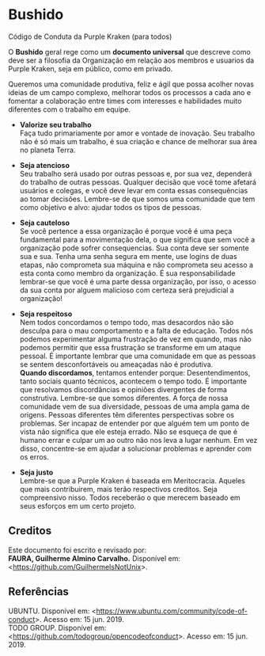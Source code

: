 # Bushido
Código de Conduta da Purple Kraken (para todos)

O <strong>Bushido</strong> geral rege como um <strong>documento universal</strong> que descreve como deve ser a filosofia da Organização em relação aos membros e usuarios da Purple Kraken, seja em público, como em privado.

Queremos uma comunidade produtiva, feliz e ágil que possa acolher novas ideias de um campo complexo, melhorar todos os processos a cada ano e fomentar a colaboração entre times com interesses e habilidades muito diferentes com o trabalho em equipe.

* <strong>Valorize seu trabalho</strong><br>
Faça tudo primariamente por amor e vontade de inovação. Seu trabalho não é só mais um trabalho, é sua criação e chance de melhorar sua área no planeta Terra.

* <strong>Seja atencioso</strong><br>
Seu trabalho será usado por outras pessoas e, por sua vez, dependerá do trabalho de outras pessoas. Qualquer decisão que você tome afetará usuários e colegas, e você deve levar em conta essas consequências ao tomar decisões. Lembre-se de que somos uma comunidade que tem como objetivo e alvo: ajudar todos os tipos de pessoas.

* <strong>Seja cauteloso</strong><br>
Se você pertence a essa organização é porque você é uma peça fundamental para a movimentação dela, o que significa que sem você a organização pode sofrer consequencias. Sua conta deve ser somente sua e sua. Tenha uma senha segura em mente, use logins de duas etapas, não comprometa sua máquina e não comprometa seu acesso a esta conta como membro da organização. É sua responsabilidade lembrar-se que você é uma parte dessa organização, por isso, o acesso da sua conta por alguem malicioso com certeza será prejudicial a organização!

* <strong>Seja respeitoso</strong><br>
Nem todos concordamos o tempo todo, mas desacordos não são desculpa para o mau comportamento e a falta de educação. Todos nós podemos experimentar alguma frustração de vez em quando, mas não podemos permitir que essa frustração se transforme em um ataque pessoal. É importante lembrar que uma comunidade em que as pessoas se sentem desconfortáveis ou ameaçadas não é produtiva.<br>
<strong>Quando discordamos</strong>, tentamos entender porque: Desentendimentos, tanto sociais quanto técnicos, acontecem o tempo todo. É importante que resolvamos discordâncias e opiniões divergentes de forma construtiva. Lembre-se que somos diferentes. A força de nossa comunidade vem de sua diversidade, pessoas de uma ampla gama de origens. Pessoas diferentes têm diferentes perspectivas sobre os problemas. Ser incapaz de entender por que alguém tem um ponto de vista não significa que ele esteja errado. Não se esqueça de que é humano errar e culpar um ao outro não nos leva a lugar nenhum. Em vez disso, concentre-se em ajudar a solucionar problemas e aprender com os erros.

* <strong>Seja justo</strong><br>
Lembre-se que a Purple Kraken é baseada em Meritocracia. Aqueles que mais contribuirem, mais terão respectivos creditos. Seja compreensivo nisso. Todos receberão o que merecem baseado em seus esforços em um certo projeto.

## Creditos
Este documento foi escrito e revisado por:<br>
<strong>FAURA, Guilherme Almino Carvalho.</strong> Disponível em: &lt;https://github.com/GuilhermeIsNotUnix&gt;.

## Referências
UBUNTU. Disponível em: &lt;https://www.ubuntu.com/community/code-of-conduct&gt;. Acesso em: 15 jun. 2019.<br>
TODO GROUP. Disponível em: &lt;https://github.com/todogroup/opencodeofconduct&gt;. Acesso em: 15 jun. 2019.
